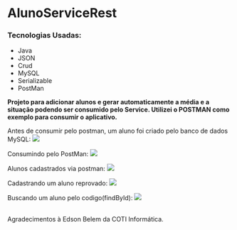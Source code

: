 # AlunoServiceRest
### Tecnologias Usadas:
- Java
- JSON
- Crud
- MySQL
- Serializable
- PostMan

**Projeto para adicionar alunos e gerar automaticamente a média e a situação podendo ser consumido pelo Service. Utilizei o POSTMAN como exemplo para consumir o aplicativo.**

Antes de consumir pelo postman, um aluno foi criado pelo banco de dados MySQL:
<img src="https://i.imgur.com/yndobbA.jpg">

Consumindo pelo PostMan:
<img src="https://i.imgur.com/Cf5x3lo.jpg">

Alunos cadastrados via postman:
<img src="https://i.imgur.com/rwumIqI.jpg">

Cadastrando um aluno reprovado:
<img src="https://i.imgur.com/eeWyv3w.jpg">

Buscando um aluno pelo codigo(findById):
<img src="https://i.imgur.com/SzBju2T.jpg">

<br/>
Agradecimentos à Edson Belem da COTI Informática. 
